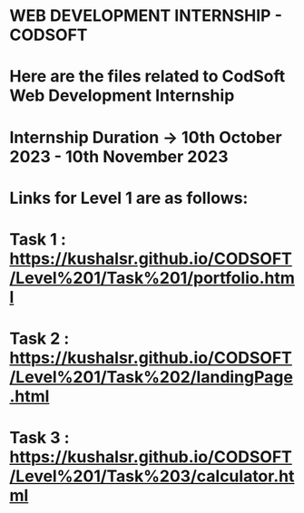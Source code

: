 #  WEB DEVELOPMENT INTERNSHIP - CODSOFT 

# Here are the files related to CodSoft Web Development Internship

# Internship Duration -> 10th October 2023 - 10th November 2023

# Links for Level 1 are as follows:

# Task 1 : https://kushalsr.github.io/CODSOFT/Level%201/Task%201/portfolio.html
# Task 2 : https://kushalsr.github.io/CODSOFT/Level%201/Task%202/landingPage.html
# Task 3 : https://kushalsr.github.io/CODSOFT/Level%201/Task%203/calculator.html